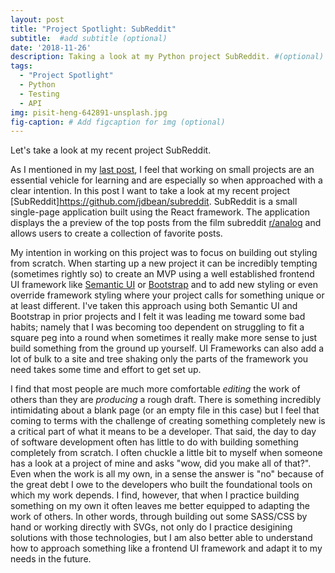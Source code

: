```yaml
---
layout: post
title: "Project Spotlight: SubReddit"
subtitle:  #add subtitle (optional)
date: '2018-11-26'
description: Taking a look at my Python project SubReddit. #(optional)
tags:
  - "Project Spotlight"
  - Python
  - Testing
  - API
img: pisit-heng-642891-unsplash.jpg
fig-caption: # Add figcaption for img (optional)
---
```


Let's take a look at my recent project SubReddit.
<!-- more -->
As I mentioned in my [last post](/rhymetime), I feel that working on small projects are an essential vehicle for learning and are especially so when approached with a clear intention. In this post I want to take a look at my recent project [SubReddit]https://github.com/jdbean/subreddit. SubReddit is a small single-page application built using the React framework. The application displays the a preview of the top posts from the film subreddit [r/analog](https://www.reddit.com/r/analog) and allows users to create a collection of favorite posts.

My intention in working on this project was to focus on building out styling from scratch. When starting up a new project it can be incredibly tempting (sometimes rightly so) to create an MVP using a well established frontend UI framework like [Semantic UI](https://semantic-ui.com) or [Bootstrap](https://getbootstrap.com) and to add new styling or even override framework styling where your project calls for something unique or at least different. I've taken this approach using both Semantic UI and Bootstrap in prior projects and I felt it was leading me toward some bad habits; namely that I was becoming too dependent on struggling to fit a square peg into a round when sometimes it really make more sense to just build something from the ground up yourself. UI Frameworks can also add a lot of bulk to a site and tree shaking only the parts of the framework you need takes some time and effort to get set up.

I find that most people are much more comfortable *editing* the work of others than they are *producing* a rough draft. There is something incredibly intimidating about a blank page (or an empty file in this case) but I feel that coming to terms with the challenge of creating something completely new is a critical part of what it means to be a developer. That said, the day to day of software development often has little to do with building something completely from scratch. I often chuckle a little bit to myself when someone has a look at a project of mine and asks "wow, did you make all of that?". Even when the work is all my own, in a sense the answer is "no" because of the great debt I owe to the developers who built the foundational tools on which my work depends. I find, however, that when I practice building something on my own it often leaves me better equipped to adapting the work of others. In other words, through building out some SASS/CSS by hand or working directly with SVGs, not only do I practice desigining solutions with those technologies, but I am also better able to understand how to approach something like a frontend UI framework and adapt it to my needs in the future.
